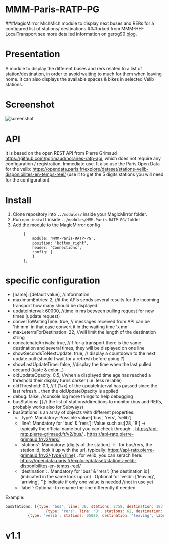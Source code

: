 # MMM-Paris-RATP-PG

###MagicMirror MichMich module to display next buses and RERs for a configured list of stations/ destinations
###forked from MMM-HH-LocalTransport see more detailed information on gerog90 [blog](https://lane6.de).

# Presentation
A module to display the different buses and rers related to a list of station/destination, in order to avoid waiting to much for them when leaving home. It can also displays the available spaces & bikes in selected Velib stations.

# Screenshot
![screenshot](https://github.com/da4throux/MMM-Paris-RATP-PG/blob/master/MMM-Paris-RATP-PG.png)

# API

It is based on the open REST API from Pierre Grimaud https://github.com/pgrimaud/horaires-ratp-api, which does not require any configuration / registration. Immediate use.
It also use the Paris Open Data for the velib: https://opendata.paris.fr/explore/dataset/stations-velib-disponibilites-en-temps-reel/ (use it to get the 5 digits stations you will need for the configuration).

# Install

1. Clone repository into `../modules/` inside your MagicMirror folder.
2. Run `npm install` inside `../modules/MMM-Paris-RATP-PG/` folder
3. Add the module to the MagicMirror config
```
		{
	        module: 'MMM-Paris-RATP-PG',
	        position: 'bottom_right',
	        header: 'Connections',
	        config: {
	        }
    	},
```

# specific configuration
* [name]: [default value], //information
* maximumEntries: 2, //if the APIs sends several results for the incoming transport how many should be displayed
* updateInterval: 60000, //time in ms between pulling request for new times (update request)
* converToWaitingTime: true, // messages received from API can be 'hh:mm' in that case convert it in the waiting time 'x mn'
* maxLeterrsForDestination: 22, //will limit the length of the destination string
* concatenateArrivals: true, //if for a transport there is the same destination and several times, they will be displayed on one line
* showSecondsToNextUpdate: true, // display a countdown to the next update pull (should I wait for a refresh before going ?)
* showLastUpdateTime: false, //display the time when the last pulled occured (taste & color...)
* oldUpdateOpacity: 0.5, //when a displayed time age has reached a threshold their display turns darker (i.e. less reliable)
* oldThreshold: 0.1, //if (1+x) of the updateInterval has passed since the last refresh... then the oldUpdateOpacity is applied
* debug: false, //console.log more things to help debugging
* busStations: [] // the list of stations/directions to monitor (bus and RERs, probably works also for Subways)
* busStations is an array of objects with different properties:
  - 'type': Mandatory: Possible value:['bus', 'rers', 'velib']
  - 'line': Mandatory for 'bus' & 'rers']: Value such as:[28, 'B'] -> typically the official name but you can check through: 
   . https://api-ratp.pierre-grimaud.fr/v2/bus/
   . https://api-ratp.pierre-grimaud.fr/v2/rers/
  - 'stations': Mandatory: [digits of the station] ->
    . for bus/rers, the station id, look it up with the url, typically: https://api-ratp.pierre-grimaud.fr/v2/{type}/{line}
    . for velib, you can serach here: https://opendata.paris.fr/explore/dataset/stations-velib-disponibilites-en-temps-reel/
  - 'destination': 
    . Mandatory for 'bus' & 'rers': [the destination id] (indicated in the same look up url)
    . Optional for 'velib': ['leaving', 'arriving', '']: indicate if only one value is needed //not in use yet
  - 'label': Optional: to rename the line differently if needed

Example:
```javascript
busStations: [{type: 'bus', line: 38, stations: 2758, destination: 183, label: 'bus vers le Nord'}, 
                  {type: 'rers', line: 'B', stations: 62, destination: 4},
		  {type: 'velib', stations: 05029, destination: 'leaving', label 'RER'}]
```
# v1.1
